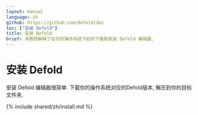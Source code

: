 ```yaml
---
layout: manual
language: zh
github: https://github.com/defold/doc
toc: ["安装 Defold"]
title: 安装 Defold
brief: 本教程解释了在你的操作系统下如何下载和安装 Defold 编辑器.
---
```


# 安装 Defold

安装 Defold 编辑器很简单. 下载你的操作系统对应的Defold版本, 解压到你的目标文件夹.

{% include shared/zh/install.md %}